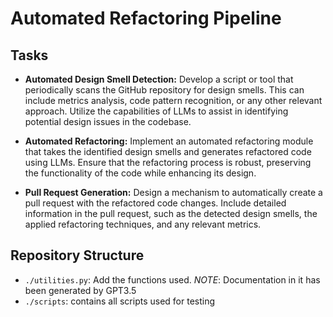 # Automated Refactoring Pipeline

## Tasks

- **Automated Design Smell Detection:** Develop a script or tool that
periodically scans the GitHub repository for design smells. This can include
metrics analysis, code pattern recognition, or any other relevant approach.
Utilize the capabilities of LLMs to assist in identifying potential design
issues in the codebase.

- **Automated Refactoring:** Implement an automated refactoring module that
takes the identified design smells and generates refactored code using LLMs.
Ensure that the refactoring process is robust, preserving the functionality of
the code while enhancing its design.

- **Pull Request Generation:** Design a mechanism to automatically create a
pull request with the refactored code changes.
Include detailed information in the pull request, such as the detected design
smells, the applied refactoring techniques, and any relevant metrics.

## Repository Structure

- `./utilities.py`: Add the functions used. _NOTE_: Documentation in it has been generated by GPT3.5
- `./scripts`: contains all scripts used for testing
